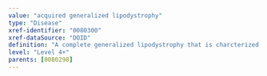 ```yaml
---
value: "acquired generalized lipodystrophy"
type: "Disease"
xref-identifier: "0080300"
xref-dataSource: "DOID"
definition: "A complete generalized lipodystrophy that is charcterized by generalized disappearance of fat occurring during childhood and adolescence where normal  body fat is present at birth."
level: "Level 4+"
parents: [0080298]
---
```

